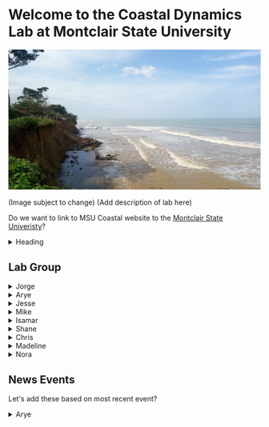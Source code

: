 # Welcome to the Coastal Dynamics Lab at Montclair State University

![Image of Coast](Images/Test.jpg)


(Image subject to change)
(Add description of lab here)

Do we want to link to MSU Coastal website to the [Montclair State Univeristy](https://www.montclair.edu/)?


<details>
<summary>Heading</summary>

+ 
    + nested list 1
    + nested list 2
+ markdown list 2

</details>

## Lab Group
<details>
<summary>Jorge</summary>

Jorge's bio.

</details>

<details>
<summary>Arye</summary>

Arye's bio.  
    +[Link to Personal Site](https://aryejanoff.wixsite.com/personalwebsite)
    +Twitter Account [@geomorpharye](https://twitter.com/geomorpharye)
    +[Research Gate](https://www.researchgate.net/profile/Arye_Janoff)
</details>

<details>
<summary>Jesse</summary>

Jesse's bio.

</details>

<details>
<summary>Mike</summary>

Mike's bio.

</details>

<details>
<summary>Isamar</summary>

Isamar's bio.

</details>

<details>
<summary>Shane</summary>

Shane's bio.

</details>

<details>
<summary>Chris</summary>

Chris' bio.

</details>

<details>
<summary>Madeline</summary>

Madeline's bio.

</details>

<details>
<summary>Nora</summary>

Nora's bio.

</details>





## News Events
Let's add these based on most recent event?
<details>
<summary>Arye</summary>
<br>
Arye (Knauss Fellow)
</details>





